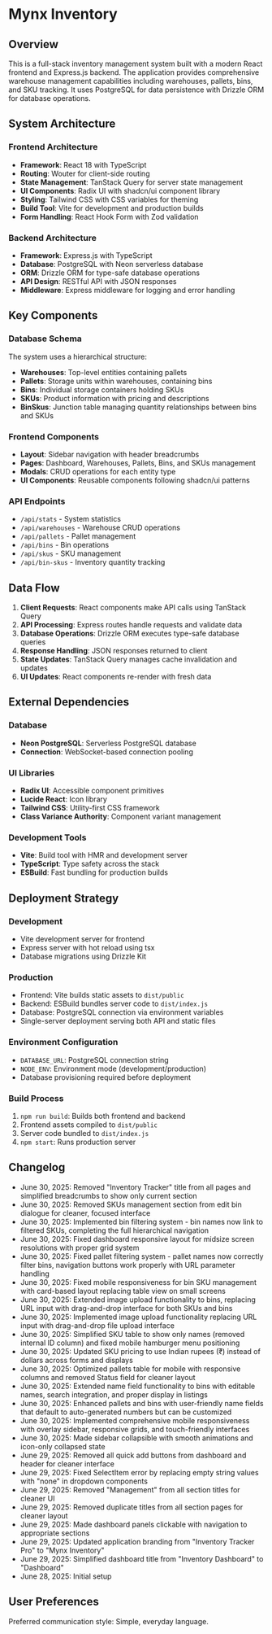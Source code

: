 # Mynx Inventory

## Overview

This is a full-stack inventory management system built with a modern React frontend and Express.js backend. The application provides comprehensive warehouse management capabilities including warehouses, pallets, bins, and SKU tracking. It uses PostgreSQL for data persistence with Drizzle ORM for database operations.

## System Architecture

### Frontend Architecture
- **Framework**: React 18 with TypeScript
- **Routing**: Wouter for client-side routing
- **State Management**: TanStack Query for server state management
- **UI Components**: Radix UI with shadcn/ui component library
- **Styling**: Tailwind CSS with CSS variables for theming
- **Build Tool**: Vite for development and production builds
- **Form Handling**: React Hook Form with Zod validation

### Backend Architecture
- **Framework**: Express.js with TypeScript
- **Database**: PostgreSQL with Neon serverless database
- **ORM**: Drizzle ORM for type-safe database operations
- **API Design**: RESTful API with JSON responses
- **Middleware**: Express middleware for logging and error handling

## Key Components

### Database Schema
The system uses a hierarchical structure:
- **Warehouses**: Top-level entities containing pallets
- **Pallets**: Storage units within warehouses, containing bins
- **Bins**: Individual storage containers holding SKUs
- **SKUs**: Product information with pricing and descriptions
- **BinSkus**: Junction table managing quantity relationships between bins and SKUs

### Frontend Components
- **Layout**: Sidebar navigation with header breadcrumbs
- **Pages**: Dashboard, Warehouses, Pallets, Bins, and SKUs management
- **Modals**: CRUD operations for each entity type
- **UI Components**: Reusable components following shadcn/ui patterns

### API Endpoints
- `/api/stats` - System statistics
- `/api/warehouses` - Warehouse CRUD operations
- `/api/pallets` - Pallet management
- `/api/bins` - Bin operations
- `/api/skus` - SKU management
- `/api/bin-skus` - Inventory quantity tracking

## Data Flow

1. **Client Requests**: React components make API calls using TanStack Query
2. **API Processing**: Express routes handle requests and validate data
3. **Database Operations**: Drizzle ORM executes type-safe database queries
4. **Response Handling**: JSON responses returned to client
5. **State Updates**: TanStack Query manages cache invalidation and updates
6. **UI Updates**: React components re-render with fresh data

## External Dependencies

### Database
- **Neon PostgreSQL**: Serverless PostgreSQL database
- **Connection**: WebSocket-based connection pooling

### UI Libraries
- **Radix UI**: Accessible component primitives
- **Lucide React**: Icon library
- **Tailwind CSS**: Utility-first CSS framework
- **Class Variance Authority**: Component variant management

### Development Tools
- **Vite**: Build tool with HMR and development server
- **TypeScript**: Type safety across the stack
- **ESBuild**: Fast bundling for production builds

## Deployment Strategy

### Development
- Vite development server for frontend
- Express server with hot reload using tsx
- Database migrations using Drizzle Kit

### Production
- Frontend: Vite builds static assets to `dist/public`
- Backend: ESBuild bundles server code to `dist/index.js`
- Database: PostgreSQL connection via environment variables
- Single-server deployment serving both API and static files

### Environment Configuration
- `DATABASE_URL`: PostgreSQL connection string
- `NODE_ENV`: Environment mode (development/production)
- Database provisioning required before deployment

### Build Process
1. `npm run build`: Builds both frontend and backend
2. Frontend assets compiled to `dist/public`
3. Server code bundled to `dist/index.js`
4. `npm start`: Runs production server

## Changelog
- June 30, 2025: Removed "Inventory Tracker" title from all pages and simplified breadcrumbs to show only current section
- June 30, 2025: Removed SKUs management section from edit bin dialogue for cleaner, focused interface
- June 30, 2025: Implemented bin filtering system - bin names now link to filtered SKUs, completing the full hierarchical navigation
- June 30, 2025: Fixed dashboard responsive layout for midsize screen resolutions with proper grid system
- June 30, 2025: Fixed pallet filtering system - pallet names now correctly filter bins, navigation buttons work properly with URL parameter handling
- June 30, 2025: Fixed mobile responsiveness for bin SKU management with card-based layout replacing table view on small screens
- June 30, 2025: Extended image upload functionality to bins, replacing URL input with drag-and-drop interface for both SKUs and bins
- June 30, 2025: Implemented image upload functionality replacing URL input with drag-and-drop file upload interface
- June 30, 2025: Simplified SKU table to show only names (removed internal ID column) and fixed mobile hamburger menu positioning
- June 30, 2025: Updated SKU pricing to use Indian rupees (₹) instead of dollars across forms and displays
- June 30, 2025: Optimized pallets table for mobile with responsive columns and removed Status field for cleaner layout
- June 30, 2025: Extended name field functionality to bins with editable names, search integration, and proper display in listings
- June 30, 2025: Enhanced pallets and bins with user-friendly name fields that default to auto-generated numbers but can be customized
- June 30, 2025: Implemented comprehensive mobile responsiveness with overlay sidebar, responsive grids, and touch-friendly interfaces
- June 30, 2025: Made sidebar collapsible with smooth animations and icon-only collapsed state
- June 29, 2025: Removed all quick add buttons from dashboard and header for cleaner interface
- June 29, 2025: Fixed SelectItem error by replacing empty string values with "none" in dropdown components
- June 29, 2025: Removed "Management" from all section titles for cleaner UI
- June 29, 2025: Removed duplicate titles from all section pages for cleaner layout
- June 29, 2025: Made dashboard panels clickable with navigation to appropriate sections
- June 29, 2025: Updated application branding from "Inventory Tracker Pro" to "Mynx Inventory"
- June 29, 2025: Simplified dashboard title from "Inventory Dashboard" to "Dashboard"
- June 28, 2025: Initial setup

## User Preferences
Preferred communication style: Simple, everyday language.